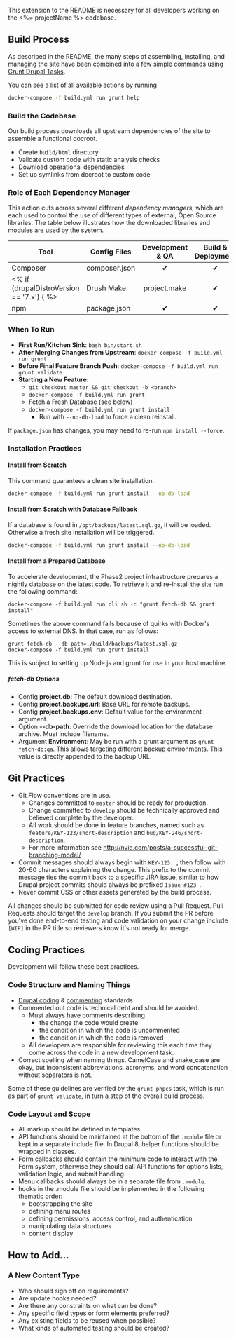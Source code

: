 This extension to the README is necessary for all developers working on the
<%= projectName %> codebase.

## Build Process

As described in the README, the many steps of assembling, installing, and managing
the site have been combined into a few simple commands using
[Grunt Drupal Tasks](https://github.com/phase2/grunt-drupal-tasks).

You can see a list of all available actions by running
```bash
docker-compose -f build.yml run grunt help
```

### Build the Codebase

Our build process downloads all upstream dependencies of the site to assemble
a functional docroot.

  * Create `build/html` directory
  * Validate custom code with static analysis checks
  * Download operational dependencies
  * Set up symlinks from docroot to custom code

### Role of Each Dependency Manager

This action cuts across several different *dependency managers*, which are each
used to control the use of different types of external, Open Source libraries.
The table below illustrates how the downloaded libraries and modules are used
by the system.

| Tool       | Config Files  | Development & QA | Build & Deployment | Production |
| ---------- | ------------- | :--------------: | :----------------: | :--------: |
| Composer   | composer.json |        ✔         |         ✔          |      ✗     |
<% if (drupalDistroVersion == '7.x') { %>| Drush Make | project.make  |        ✔        |         ✔          |      ✗     |<% } -%>
| npm        | package.json  |        ✔         |         ✔          |      ✗     |

### When To Run

* **First Run/Kitchen Sink**: `bash bin/start.sh`
* **After Merging Changes from Upstream**: `docker-compose -f build.yml run grunt`
* **Before Final Feature Branch Push**: `docker-compose -f build.yml run grunt validate`
* **Starting a New Feature:**
    * `git checkout master && git checkout -b <branch>`
    * `docker-compose -f build.yml run grunt`
    * Fetch a Fresh Database (see below)
    * `docker-compose -f build.yml run grunt install`
        * Run with `--no-db-load` to force a clean reinstall.

If `package.json` has changes, you may need to re-run `npm install --force`.

### Installation Practices

#### Install from Scratch

This command guarantees a clean site installation.

```bash
docker-compose -f build.yml run grunt install --no-db-load
```

#### Install from Scratch with Database Fallback

If a database is found in `/opt/backups/latest.sql.gz`, it will be loaded.
Otherwise a fresh site installation will be triggered.

```bash
docker-compose -f build.yml run grunt install --no-db-load
```

#### Install from a Prepared Database

To accelerate development, the Phase2 project infrastructure prepares a nightly database on the latest code. To retrieve it and re-install the site run the following command:

```
docker-compose -f build.yml run cli sh -c "grunt fetch-db && grunt install"
```

Sometimes the above command fails because of quirks with Docker's access to
external DNS. In that case, run as follows:

```
grunt fetch-db --db-path=./build/backups/latest.sql.gz
docker-compose -f build.yml run grunt install
```

This is subject to setting up Node.js and grunt for use in your host machine.

##### fetch-db Options

* Config **project.db**: The default download destination.
* Config **project.backups.url**: Base URL for remote backups.
* Config **project.backups.env**: Default value for the environment argument.
* Option **--db-path**: Override the download location for the database archive. Must include filename.
* Argument **Environment**: May be run with a grunt argument as `grunt fetch-db:qa`. This allows targeting different backup environments. This value is directly appended to the backup URL.

## Git Practices

* Git Flow conventions are in use.
    * Changes committed to `master` should be ready for production.
    * Change committed to `develop` should be technically approved and believed complete by the developer.
    * All work should be done in feature branches, named such as `feature/KEY-123/short-description` and `bug/KEY-246/short-description`.
    * For more information see http://nvie.com/posts/a-successful-git-branching-model/
* Commit messages should always begin with `KEY-123: `, then follow with 20-60 characters explaining the change. This prefix to the commit message ties the commit back to
a specific JIRA issue, similar to how Drupal project commits should always be prefixed `Issue #123 `.
* Never commit CSS or other assets generated by the build process.

All changes should be submitted for code review using a Pull Request. Pull Requests should target the `develop` branch. If you submit the PR before you've done end-to-end testing and code validation on your change include `[WIP]` in the PR title so reviewers know it's not ready for merge.

## Coding Practices

Development will follow these best practices.

### Code Structure and Naming Things

* [Drupal coding](http://www.drupal.org/coding-standards) & [commenting](http://www.drupal.org/node/1354) standards
* Commented out code is technical debt and should be avoided.
    * Must always have comments describing
        * the change the code would create
        * the condition in which the code is uncommented
        * the condition in which the code is removed
    * All developers are responsible for reviewing this each time they come across the code in a new development task.
* Correct spelling when naming things. CamelCase and snake_case are okay, but inconsistent abbreviations, acronyms, and word concatenation without separators is not.

Some of these guidelines are verified by the `grunt phpcs` task, which is run as part of `grunt validate`, in turn a step of the overall build process.

### Code Layout and Scope

* All markup should be defined in templates.
* API functions should be maintained at the bottom of the `.module` file or kept in a separate include file. In Drupal 8, helper functions should be wrapped in classes.
* Form callbacks should contain the minimum code to interact with the Form system, otherwise they should call API functions for options lists, validation logic, and submit handling.
* Menu callbacks should always be in a separate file from `.module`.
* hooks in the .module file should be implemented in the following thematic order:
    * bootstrapping the site
    * defining menu routes
    * defining permissions, access control, and authentication
    * manipulating data structures
    * content display

## How to Add...

### A New Content Type

* Who should sign off on requirements?
* Are update hooks needed?
* Are there any constraints on what can be done?
* Any specific field types or form elements preferred?
* Any existing fields to be reused when possible?
* What kinds of automated testing should be created?
